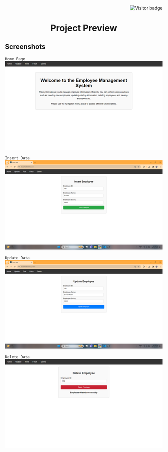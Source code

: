<p  align="right"><img src="https://visitor-badge.laobi.icu/badge?page_id=Node_React_MySQL_CRUD" alt="Visitor badge"/>

# <p align="center">Project Preview</p>
## Screenshots
`Home Page`
![HomePage](./Screenshot/Screenshot%20(107).png)

`Insert Data`
![InsertData](./Screenshot/Screenshot%20(17).png)

`Update Data`
![UpdateData](./Screenshot/Screenshot%20(15).png)

`Delete Data`
![DeleteData](./Screenshot/Screenshot%20(113).png)
